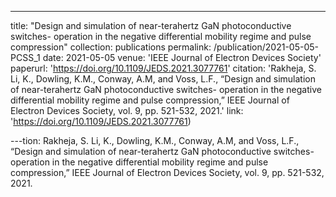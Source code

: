 ---
title: "Design and simulation of near-terahertz GaN photoconductive switches- operation in the negative differential mobility regime and pulse compression"
collection: publications
permalink: /publication/2021-05-05-PCSS_1
date: 2021-05-05
venue: 'IEEE Journal of Electron Devices Society'
paperurl: 'https://doi.org/10.1109/JEDS.2021.3077761'
citation: 'Rakheja, S. Li, K., Dowling, K.M., Conway, A.M, and Voss, L.F., “Design and simulation of near-terahertz GaN photoconductive switches- operation in the negative differential mobility regime and pulse compression,” IEEE Journal of Electron Devices Society, vol. 9, pp. 521-532, 2021.'
link: 'https://doi.org/10.1109/JEDS.2021.3077761)

---tion: Rakheja, S. Li, K., Dowling, K.M., Conway, A.M, and Voss, L.F., “Design and simulation of near-terahertz GaN photoconductive switches- operation in the negative differential mobility regime and pulse compression,” IEEE Journal of Electron Devices Society, vol. 9, pp. 521-532, 2021.